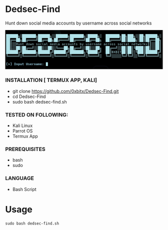 # Dedsec-Find
Hunt down social media accounts by username across social networks
<p align="center">
<img alt="DEDSEC FIND" src="https://github.com/0xbitx/Dedsec-Find/blob/master/banner.png" style="max-width:100%;max-height:100%;" />
</p>

### INSTALLATION [ TERMUX APP, KALI]
* git clone https://github.com/0xbitx/Dedsec-Find.git
* cd Dedsec-Find
* sudo bash dedsec-find.sh

### TESTED ON FOLLOWING:
* Kali Linux 
* Parrot OS 
* Termux App
### PREREQUISITES
* bash
* sudo 

### LANGUAGE 
* Bash Script

# Usage
```
sudo bash dedsec-find.sh
```
